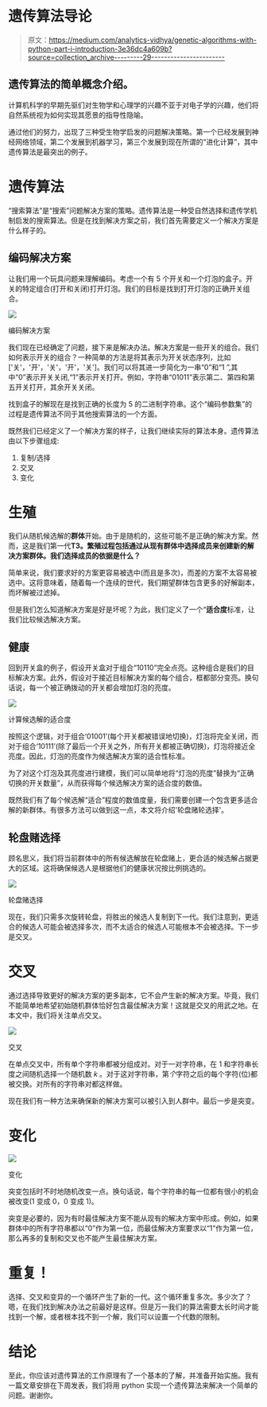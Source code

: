 # 遗传算法导论

> 原文：<https://medium.com/analytics-vidhya/genetic-algorithms-with-python-part-i-introduction-3e36dc4a609b?source=collection_archive---------29----------------------->

## 遗传算法的简单概念介绍。

计算机科学的早期先驱们对生物学和心理学的兴趣不亚于对电子学的兴趣，他们将自然系统视为如何实现其愿景的指导性隐喻。

通过他们的努力，出现了三种受生物学启发的问题解决策略。第一个已经发展到神经网络领域，第二个发展到机器学习，第三个发展到现在所谓的“进化计算”，其中遗传算法是最突出的例子。

# 遗传算法

“搜索算法”是“搜索”问题解决方案的策略。遗传算法是一种受自然选择和遗传学机制启发的搜索算法。但是在找到解决方案之前，我们首先需要定义一个解决方案是什么样子的。

## 编码解决方案

让我们用一个玩具问题来理解编码。考虑一个有 5 个开关和一个灯泡的盒子。开关的特定组合(打开和关闭)打开灯泡。我们的目标是找到打开灯泡的正确开关组合。

![](img/a802d67382eca6f4846188a99e26f446.png)

编码解决方案

我们现在已经确定了问题，接下来是解决办法。解决方案是一些开关的组合。我们如何表示开关的组合？一种简单的方法是将其表示为开关状态序列，比如['关'，'开'，'关'，'开'，'关']。我们可以将其进一步简化为一串“0”和“1 ”,其中“0”表示开关关闭,“1”表示开关打开。例如，字符串“01011”表示第二、第四和第五开关打开，其余开关关闭。

找到盒子的解现在是找到正确的长度为 5 的二进制字符串。这个“编码参数集”的过程是遗传算法不同于其他搜索算法的一个方面。

既然我们已经定义了一个解决方案的样子，让我们继续实际的算法本身。遗传算法由以下步骤组成:

1.  复制/选择
2.  交叉
3.  变化

# 生殖

我们从随机候选解的**群体**开始。由于是随机的，这些可能不是正确的解决方案。然而，这是我们第一代**T3。繁殖过程包括通过从现有群体中选择成员来创建新的解决方案群体。我们选择成员的依据是什么？**

简单来说，我们要求好的方案更容易被选中(而且是多次)，而差的方案不太容易被选中。这将意味着，随着每一个连续的世代，我们期望群体包含更多的好解副本，而坏解被过滤掉。

但是我们怎么知道解决方案是好是坏呢？为此，我们定义了一个“**适合度**标准，让我们比较候选解决方案。

## 健康

回到开关盒的例子，假设开关盒对于组合“10110”完全点亮。这种组合是我们的目标解决方案。此外，假设对于接近目标解决方案的每个组合，框都部分变亮。换句话说，每一个被正确拨动的开关都会增加灯泡的亮度。

![](img/278a2957fb16eb214e9fc6a8590b618a.png)

计算候选解的适合度

按照这个逻辑，对于组合‘01001’(每个开关都被错误地切换)，灯泡将完全关闭，而对于组合‘10111’(除了最后一个开关之外，所有开关都被正确切换)，灯泡将接近全亮度。因此，灯泡的亮度作为候选解决方案的适合性标准。

为了对这个灯泡及其亮度进行建模，我们可以简单地将“灯泡的亮度”替换为“正确切换的开关数量”，从而获得每个候选解决方案的适合度的数值。

既然我们有了每个候选解“适合”程度的数值度量，我们需要创建一个包含更多适合解的新群体。有很多方法可以做到这一点，本文将介绍'轮盘赌轮选择'。

## 轮盘赌选择

顾名思义，我们将当前群体中的所有候选解放在轮盘赌上，更合适的候选解占据更大的区域。这将确保候选人是根据他们的健康状况按比例挑选的。

![](img/37ee35e7135b7b315454fcdf44a440e5.png)

轮盘赌选择

现在，我们只需多次旋转轮盘，将胜出的候选人复制到下一代。我们注意到，更适合的候选人可能会被选择多次，而不太适合的候选人可能根本不会被选择。下一步是交叉。

# 交叉

通过选择导致更好的解决方案的更多副本，它不会产生新的解决方案。毕竟，我们不能简单地希望初始随机群体恰好包含最佳解决方案！这就是交叉的用武之地。在本文中，我们将关注单点交叉。

![](img/8a7bb8956a882fd60fcd33059088750a.png)

交叉

在单点交叉中，所有单个字符串都被分组成对。对于一对字符串，在 1 和字符串长度之间随机选择一个随机数 *k* 。对于这对字符串，第*个*字符之后的每个字符(位)都被交换。对所有的字符串对都这样做。

现在我们有一种方法来确保新的解决方案可以被引入到人群中。最后一步是突变。

# 变化

![](img/7a247e2062b8c915afe5fecc106d5f8c.png)

变化

突变包括时不时地随机改变一点。换句话说，每个字符串的每一位都有很小的机会被改变(1 变成 0，0 变成 1)。

突变是必要的，因为有时最佳解决方案不能从现有的解决方案中形成。例如，如果群体中的所有字符串都以“0”作为第一位，而最佳解决方案要求以“1”作为第一位，那么再多的复制和交叉也不能产生最佳解决方案。

# 重复！

选择、交叉和变异的一个循环产生了新的一代。这个循环重复多次。多少次了？嗯，在我们找到解决办法之前最好是这样。但是万一我们的算法需要太长时间才能找到一个解，或者根本找不到一个解，我们可以设置一个代数的限制。

# 结论

至此，你应该对遗传算法的工作原理有了一个基本的了解，并准备开始实施。我有一篇文章安排在下周发表，我们将用 python 实现一个遗传算法来解决一个简单的问题。谢谢你。